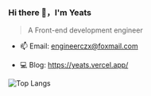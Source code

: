 ### Hi there 👋，I'm Yeats


> A Front-end development engineer

- 📫 Email:  engineerczx@foxmail.com

- 💻 Blog: https://yeats.vercel.app/

<img  align="left" alt="Top Langs" src="https://github-readme-stats.vercel.app/api/top-langs/?username=Yeatsczx&layout=compact" />
<!-- - 🔭 I’m currently working on ...
- 🌱 I’m currently learning ...
- 👯 I’m looking to collaborate on ...
- 🤔 I’m looking for help with ...
- 💬 Ask me about ...
- 📫 How to reach me: ...
- 😄 Pronouns: ...
- ⚡ Fun fact: ... -->
